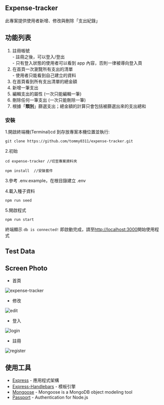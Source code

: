 ## **Expense-tracker**

此專案提供使用者新增、修改與刪除「支出紀錄」

## 功能列表

1.  註冊帳號  
    \- 註冊之後，可以登入/登出  
    \- 只有登入狀態的使用者可以看到 app 內容，否則一律被導向登入頁  
2.  在首頁一次瀏覽所有支出的清單  
    \- 使用者只能看到自己建立的資料  
3.  在首頁看到所有支出清單的總金額  
4.  新增一筆支出  
5.  編輯支出的屬性 (一次只能編輯一筆)  
6.  刪除任何一筆支出 (一次只能刪除一筆)  
7.  根據「**類別**」篩選支出；總金額的計算只會包括被篩選出來的支出總和

### 安裝

1.開啟終端機(Terminal)cd 到存放專案本機位置並執行:

```plaintext
git clone https://github.com/tommy0311/expense-tracker.git
```

2.初始

```plaintext
cd expense-tracker //切至專案資料夾
```

```plaintext
npm install  //安裝套件
```

3.參考 .env.example，在根目錄建立 .env

4.載入種子資料

```plaintext
npm run seed
```

5.開啟程式

```plaintext
npm run start
```

終端顯示 `db is connected!` 即啟動完成，請至[http://localhost:3000](http://localhost:3000)開始使用程式

## Test Data

## Screen Photo

*   首頁

![expense-tracker](https://user-images.githubusercontent.com/12669644/174266640-1dc18cce-c41b-4125-9a28-90584444657d.png)

*   修改

![edit](https://user-images.githubusercontent.com/12669644/174267495-deb08ee6-fa27-4ab7-8fb4-937e614cedaa.png)

*   登入

![login](https://user-images.githubusercontent.com/12669644/174267521-edf0fa96-36ab-475f-87d2-fc7c2bfd8d66.png)

*   註冊

![register](https://user-images.githubusercontent.com/12669644/174267566-5cbf553c-a46d-474c-859a-3e164238f85b.png)

## 使用工具

*   [Express](https://www.npmjs.com/package/express) - 應用程式架構
*   [Express-Handlebars](https://www.npmjs.com/package/express-handlebars) - 模板引擎
*   [Mongoose](https://www.npmjs.com/package/mongoose) - Mongoose is a MongoDB object modeling tool
*   [Passport](https://www.passportjs.org/) - Authentication for Node.js
